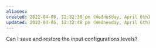 ```yaml
---
aliases: 
created: 2022-04-06, 12:32:30 pm (Wednesday, April 6th)
updated: 2022-04-06, 12:32:48 pm (Wednesday, April 6th)
---
```

Can I save and restore the input configurations levels?